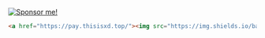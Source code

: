 <a href="https://pay.thisisxd.top/"><img src="https://img.shields.io/badge/Sponsor%20me!-green?logo=wechat&amp;logoColor=white&amp;style=flat" alt="Sponsor me!"></a>

```html
<a href="https://pay.thisisxd.top/"><img src="https://img.shields.io/badge/Sponsor%20me!-green?logo=wechat&amp;logoColor=white&amp;style=flat" alt="Sponsor me!"></a>
```
